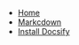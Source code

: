 <!-- docs/_sidebar.md -->

- [Home](/)
- [Markcdown](/markdown.md)
- [Install Docsify](/install/installdocsify)


  